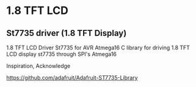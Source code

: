 # 1.8 TFT LCD
<h2> St7735 driver (1.8 TFT Display)</h2>

1.8 TFT LCD Driver St7735 for AVR Atmega16
C library for driving 1.8 TFT LCD display st7735 through SPI's Atmega16

Inspiration, Acknowledge

https://github.com/adafruit/Adafruit-ST7735-Library
